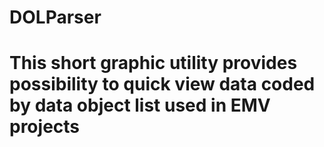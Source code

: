 # DOLParser
# This short graphic utility provides possibility to quick view data coded by data object list used in EMV projects
